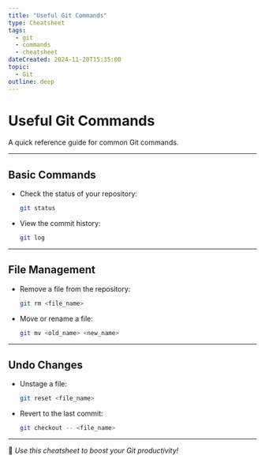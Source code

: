```yaml
---
title: "Useful Git Commands"
type: Cheatsheet
tags:
  - git
  - commands
  - cheatsheet
dateCreated: 2024-11-20T15:35:00
topic:
  - Git
outline: deep
---
```


# **Useful Git Commands**

A quick reference guide for common Git commands.

---

## **Basic Commands**
- Check the status of your repository:
  ```bash
  git status
  ```
- View the commit history:
  ```bash
  git log
  ```

---

## **File Management**
- Remove a file from the repository:
  ```bash
  git rm <file_name>
  ```
- Move or rename a file:
  ```bash
  git mv <old_name> <new_name>
  ```

---

## **Undo Changes**
- Unstage a file:
  ```bash
  git reset <file_name>
  ```
- Revert to the last commit:
  ```bash
  git checkout -- <file_name>
  ```

---

🎉 *Use this cheatsheet to boost your Git productivity!*